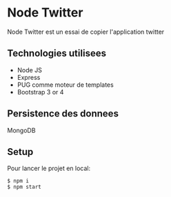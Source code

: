 # Node Twitter

Node Twitter est un essai de copier l'application twitter

## Technologies utilisees
* Node JS
* Express
* PUG comme moteur de templates
* Bootstrap 3 or 4

## Persistence des donnees
MongoDB

## Setup
Pour lancer le projet en local:
```
$ npm i
$ npm start
```
